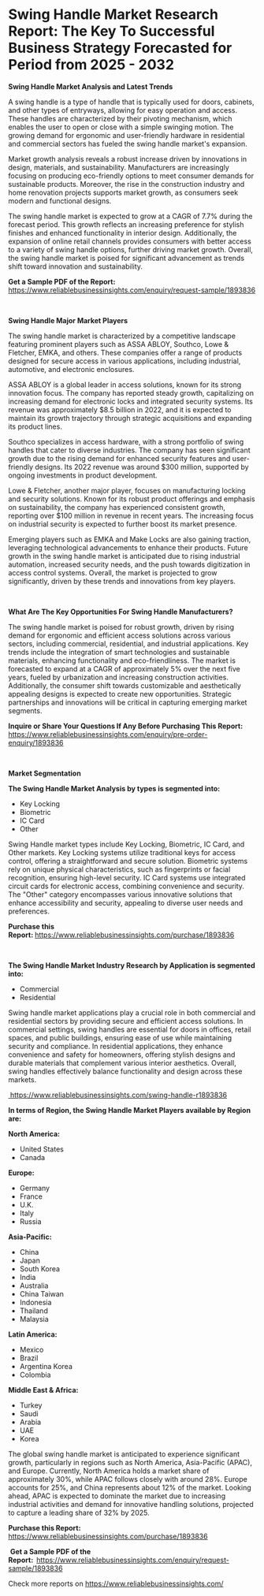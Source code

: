 <p><h1>Swing Handle Market Research Report: The Key To Successful Business Strategy Forecasted for Period from 2025 - 2032</h1></p><p><strong>Swing Handle Market Analysis and Latest Trends</strong></p>
<p><p>A swing handle is a type of handle that is typically used for doors, cabinets, and other types of entryways, allowing for easy operation and access. These handles are characterized by their pivoting mechanism, which enables the user to open or close with a simple swinging motion. The growing demand for ergonomic and user-friendly hardware in residential and commercial sectors has fueled the swing handle market's expansion.</p><p>Market growth analysis reveals a robust increase driven by innovations in design, materials, and sustainability. Manufacturers are increasingly focusing on producing eco-friendly options to meet consumer demands for sustainable products. Moreover, the rise in the construction industry and home renovation projects supports market growth, as consumers seek modern and functional designs.</p><p>The swing handle market is expected to grow at a CAGR of 7.7% during the forecast period. This growth reflects an increasing preference for stylish finishes and enhanced functionality in interior design. Additionally, the expansion of online retail channels provides consumers with better access to a variety of swing handle options, further driving market growth. Overall, the swing handle market is poised for significant advancement as trends shift toward innovation and sustainability.</p></p>
<p><strong>Get a Sample PDF of the Report:&nbsp;</strong> <a href="https://www.reliablebusinessinsights.com/enquiry/request-sample/1893836?utm_campaign=2099&utm_medium=2&utm_source=Github&utm_content=ia&utm_term=09022025&utm_id=swing-handle">https://www.reliablebusinessinsights.com/enquiry/request-sample/1893836</a></p>
<p>&nbsp;</p>
<p><strong>Swing Handle Major Market Players</strong></p>
<p><p>The swing handle market is characterized by a competitive landscape featuring prominent players such as ASSA ABLOY, Southco, Lowe & Fletcher, EMKA, and others. These companies offer a range of products designed for secure access in various applications, including industrial, automotive, and electronic enclosures.</p><p>ASSA ABLOY is a global leader in access solutions, known for its strong innovation focus. The company has reported steady growth, capitalizing on increasing demand for electronic locks and integrated security systems. Its revenue was approximately $8.5 billion in 2022, and it is expected to maintain its growth trajectory through strategic acquisitions and expanding its product lines.</p><p>Southco specializes in access hardware, with a strong portfolio of swing handles that cater to diverse industries. The company has seen significant growth due to the rising demand for enhanced security features and user-friendly designs. Its 2022 revenue was around $300 million, supported by ongoing investments in product development.</p><p>Lowe & Fletcher, another major player, focuses on manufacturing locking and security solutions. Known for its robust product offerings and emphasis on sustainability, the company has experienced consistent growth, reporting over $100 million in revenue in recent years. The increasing focus on industrial security is expected to further boost its market presence.</p><p>Emerging players such as EMKA and Make Locks are also gaining traction, leveraging technological advancements to enhance their products. Future growth in the swing handle market is anticipated due to rising industrial automation, increased security needs, and the push towards digitization in access control systems. Overall, the market is projected to grow significantly, driven by these trends and innovations from key players.</p></p>
<p>&nbsp;</p>
<p><strong>What Are The Key Opportunities For Swing Handle Manufacturers?</strong></p>
<p><p>The swing handle market is poised for robust growth, driven by rising demand for ergonomic and efficient access solutions across various sectors, including commercial, residential, and industrial applications. Key trends include the integration of smart technologies and sustainable materials, enhancing functionality and eco-friendliness. The market is forecasted to expand at a CAGR of approximately 5% over the next five years, fueled by urbanization and increasing construction activities. Additionally, the consumer shift towards customizable and aesthetically appealing designs is expected to create new opportunities. Strategic partnerships and innovations will be critical in capturing emerging market segments.</p></p>
<p><strong>Inquire or Share Your Questions If Any Before Purchasing This Report:</strong> <a href="https://www.reliablebusinessinsights.com/enquiry/pre-order-enquiry/1893836?utm_campaign=2099&utm_medium=2&utm_source=Github&utm_content=ia&utm_term=09022025&utm_id=swing-handle">https://www.reliablebusinessinsights.com/enquiry/pre-order-enquiry/1893836</a></p>
<p>&nbsp;</p>
<p><strong>Market Segmentation</strong></p>
<p><strong>The Swing Handle Market Analysis by types is segmented into:</strong></p>
<p><ul><li>Key Locking</li><li>Biometric</li><li>IC Card</li><li>Other</li></ul></p>
<p><p>Swing Handle market types include Key Locking, Biometric, IC Card, and Other markets. Key Locking systems utilize traditional keys for access control, offering a straightforward and secure solution. Biometric systems rely on unique physical characteristics, such as fingerprints or facial recognition, ensuring high-level security. IC Card systems use integrated circuit cards for electronic access, combining convenience and security. The "Other" category encompasses various innovative solutions that enhance accessibility and security, appealing to diverse user needs and preferences.</p></p>
<p><strong>Purchase this Report:&nbsp;</strong><a href="https://www.reliablebusinessinsights.com/purchase/1893836?utm_campaign=2099&utm_medium=2&utm_source=Github&utm_content=ia&utm_term=09022025&utm_id=swing-handle">https://www.reliablebusinessinsights.com/purchase/1893836</a></p>
<p>&nbsp;</p>
<p><strong>The Swing Handle Market Industry Research by Application is segmented into:</strong></p>
<p><ul><li>Commercial</li><li>Residential</li></ul></p>
<p><p>Swing handle market applications play a crucial role in both commercial and residential sectors by providing secure and efficient access solutions. In commercial settings, swing handles are essential for doors in offices, retail spaces, and public buildings, ensuring ease of use while maintaining security and compliance. In residential applications, they enhance convenience and safety for homeowners, offering stylish designs and durable materials that complement various interior aesthetics. Overall, swing handles effectively balance functionality and design across these markets.</p></p>
<p><a href="https://www.reliablebusinessinsights.com/swing-handle-r1893836?utm_campaign=2099&utm_medium=2&utm_source=Github&utm_content=ia&utm_term=09022025&utm_id=swing-handle">&nbsp;https://www.reliablebusinessinsights.com/swing-handle-r1893836</a></p>
<p><strong>In terms of Region, the Swing Handle Market Players available by Region are:</strong></p>
<p>
    <p> <strong> North America: </strong>
        <ul>
            <li>United States</li>
            <li>Canada</li>
        </ul>
        </p> 
    <p> <strong> Europe: </strong>
        <ul>
            <li>Germany</li>
            <li>France</li>
            <li>U.K.</li>
            <li>Italy</li>
            <li>Russia</li>
        </ul>
        </p> 
    <p> <strong> Asia-Pacific: </strong>
        <ul>
            <li>China</li>
            <li>Japan</li>
            <li>South Korea</li>
            <li>India</li>
            <li>Australia</li>
            <li>China Taiwan</li>
            <li>Indonesia</li>
            <li>Thailand</li>
            <li>Malaysia</li>
        </ul>
        </p> 
    <p> <strong> Latin America: </strong>
        <ul>
            <li>Mexico</li>
            <li>Brazil</li>
            <li>Argentina Korea</li>
            <li>Colombia</li>
        </ul>
        </p> 
    <p> <strong> Middle East & Africa: </strong>
        <ul>
            <li>Turkey</li>
            <li>Saudi</li>
            <li>Arabia</li>
            <li>UAE</li>
            <li>Korea</li>
        </ul>
    </p>
    </p>
<p><p>The global swing handle market is anticipated to experience significant growth, particularly in regions such as North America, Asia-Pacific (APAC), and Europe. Currently, North America holds a market share of approximately 30%, while APAC follows closely with around 28%. Europe accounts for 25%, and China represents about 12% of the market. Looking ahead, APAC is expected to dominate the market due to increasing industrial activities and demand for innovative handling solutions, projected to capture a leading share of 32% by 2025.</p></p>
<p><strong>Purchase this Report: </strong><a href="https://www.reliablebusinessinsights.com/purchase/1893836?utm_campaign=2099&utm_medium=2&utm_source=Github&utm_content=ia&utm_term=09022025&utm_id=swing-handle">https://www.reliablebusinessinsights.com/purchase/1893836</a></p>
<p>&nbsp;<strong>Get a Sample PDF of the Report:&nbsp;&nbsp;</strong><a href="https://www.reliablebusinessinsights.com/enquiry/request-sample/1893836?utm_campaign=2099&utm_medium=2&utm_source=Github&utm_content=ia&utm_term=09022025&utm_id=swing-handle">https://www.reliablebusinessinsights.com/enquiry/request-sample/1893836</a></p>
<p><strong></strong></p>
<p>Check more reports on <a href="https://www.reliablebusinessinsights.com/?utm_campaign=2099&utm_medium=2&utm_source=Github&utm_content=ia&utm_term=09022025&utm_id=swing-handle">https://www.reliablebusinessinsights.com/</a></p>